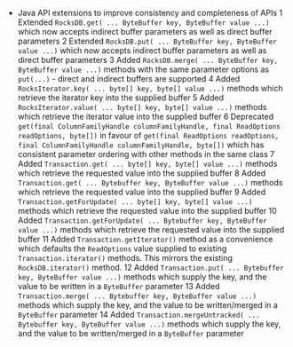 * Java API extensions to improve consistency and completeness of APIs
  1 Extended `RocksDB.get( ... ByteBuffer key, ByteBuffer value ...)` which now accepts indirect buffer parameters as well as direct buffer parameters
  2 Extended `RocksDB.put( ... ByteBuffer key, ByteBuffer value ...)` which now accepts indirect buffer parameters as well as direct buffer parameters
  3 Added `RocksDB.merge( ... ByteBuffer key, ByteBuffer value ...)` methods with the same parameter options as `put(...)` - direct and indirect buffers are supported
  4 Added `RocksIterator.key( ... byte[] key, byte[] value ...)` methods which retrieve the iterator key into the supplied buffer
  5 Added `RocksIterator.value( ... byte[] key, byte[] value ...)` methods which retrieve the iterator value into the supplied buffer
  6 Deprecated `get(final ColumnFamilyHandle columnFamilyHandle, final ReadOptions readOptions, byte[])` in favour of `get(final ReadOptions readOptions, final ColumnFamilyHandle columnFamilyHandle, byte[])` which has consistent parameter ordering with other methods in the same class
  7 Added `Transaction.get( ... byte[] key, byte[] value ...)` methods which retrieve the requested value into the supplied buffer
  8 Added `Transaction.get( ... Bytebuffer key, ByteBuffer value ...)` methods which retrieve the requested value into the supplied buffer
  9 Added `Transaction.getForUpdate( ... byte[] key, byte[] value ...)` methods which retrieve the requested value into the supplied buffer
  10 Added `Transaction.getForUpdate( ... Bytebuffer key, ByteBuffer value ...)` methods which retrieve the requested value into the supplied buffer
  11 Added `Transaction.getIterator()` method as a convenience which defaults the `ReadOptions` value supplied to existing `Transaction.iterator()` methods. This mirrors the existing `RocksDB.iterator()` method.
  12 Added `Transaction.put( ... Bytebuffer key, ByteBuffer value ...)` methods which supply the key, and the value to be written in a `ByteBuffer` parameter
  13 Added `Transaction.merge( ... Bytebuffer key, ByteBuffer value ...)` methods which supply the key, and the value to be written/merged in a `ByteBuffer` parameter
  14 Added `Transaction.mergeUntracked( ... Bytebuffer key, ByteBuffer value ...)` methods which supply the key, and the value to be written/merged in a `ByteBuffer` parameter
 
